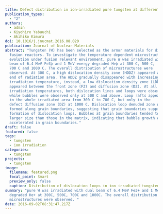 ```yaml
---
title: Defect distribution in ion-irradiated pure tungsten at different temperatures
publication_types:
  - "2"
authors:
  - admin
  - Kiyohiro Yabuuchi
  - Akihiko Kimura
doi: 10.1016/j.jnucmat.2016.08.029
publication: Journal of Nuclear Materials
abstract: "Tungsten (W) has been selected as the armor materials for divertor in
  fusion reactors. To investigate the temperature dependent microstructural
  evolution under fusion relevant environment, pure W was irradiated with dual
  beam of 6.4 MeV Fe3þ and 1 MeV energy degraded Heþ at 300 C, 500 C,
  700 C and 1000 C. The overall distribution of microstructures were
  observed. At 300 C, a high dislocation density zone (HDDZ) appeared at the
  end of radiation area. The HDDZ gradually disappeared with increasing
  irradiation temperature, instead, a low dislocation density zone (LDDZ)
  appeared between the front zone (FZ) and diffusion zone (DZ). At all the
  irradiation temperatures, both dislocation lines and loops were observed,
  while bubbles were observed only at 500 C and above. Loop rafts appeared
  in the whole irradiated area from 300 C to 700 C, but only in the
  defect diffusion zone (DZ) at 1000 C. Dislocation loop denuded zone was
  formed along grain boundaries, suggesting that grain boundaries suppress the
  formation of dislocation loops. Bubbles at grain boundaries tended to have a
  larger size than those in the matrix, indicating that bubble growth was
  accelerated in grain boundaries."
draft: false
featured: false
tags:
  - tungsten
  - ion irradiation
categories:
  - tungsten
projects:
  - tungsten
image:
  filename: featured.png
  focal_point: Smart
  preview_only: false
  caption: Distribution of dislocation loops in ion irradiated tungsten
summary: "pure W was irradiated with dual beam of 6.4 MeV Fe3+ and 1 MeV energy
  degraded He+ at 300C, 500C, 700C and 1000C. The overall distribution of
  microstructures were observed. "
date: 2016-09-02T08:31:47.217Z
---
```

